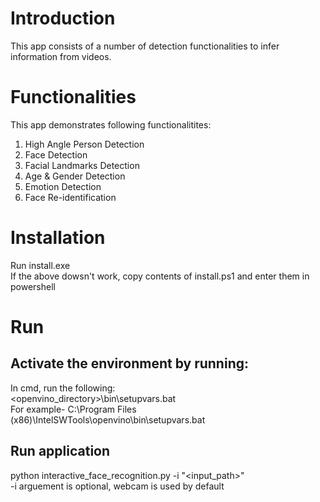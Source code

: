 # Introduction 
This app consists of a number of detection functionalities to infer information from videos.

# Functionalities
This app demonstrates following functionalitites:
1.	High Angle Person Detection
2.	Face Detection
3.	Facial Landmarks Detection
4.	Age & Gender Detection
5.	Emotion Detection
6.	Face Re-identification

# Installation
Run install.exe  
If the above dowsn't work, copy contents of install.ps1 and enter them in powershell

# Run
## Activate the environment by running: 
In cmd, run the following:  
<openvino_directory>\bin\setupvars.bat  
For example- C:\Program Files (x86)\IntelSWTools\openvino\bin\setupvars.bat

## Run application
python interactive_face_recognition.py -i "<input_path>"  
-i arguement is optional, webcam is used by default
